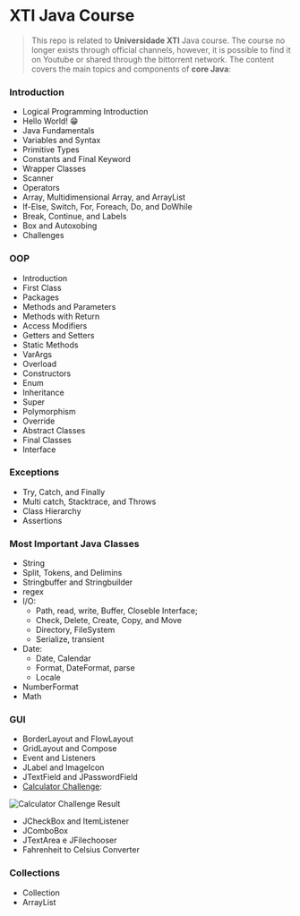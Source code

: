 # XTI Java Course

> This repo is related to **Universidade XTI** Java course. 
The course no longer exists through official channels, however, it is possible to find it on Youtube or shared through the bittorrent network.
>The content covers the main topics and components of **core Java**: 

### Introduction
* Logical Programming Introduction
* Hello World! 😁
* Java Fundamentals
* Variables and Syntax
* Primitive Types
* Constants and Final Keyword
* Wrapper Classes
* Scanner
* Operators
* Array, Multidimensional Array, and ArrayList
* If-Else, Switch, For, Foreach, Do, and DoWhile
* Break, Continue, and Labels
* Box and Autoxobing
* Challenges

### OOP
* Introduction
* First Class
* Packages
* Methods and Parameters
* Methods with Return
* Access Modifiers
* Getters and Setters
* Static Methods
* VarArgs
* Overload
* Constructors
* Enum
* Inheritance
* Super
* Polymorphism
* Override
* Abstract Classes
* Final Classes
* Interface

### Exceptions
* Try, Catch, and Finally
* Multi catch, Stacktrace, and Throws
* Class Hierarchy
* Assertions

### Most Important Java Classes
* String
* Split, Tokens, and Delimins
* Stringbuffer and Stringbuilder
* regex
* I/O: 
	* Path, read, write, Buffer, Closeble Interface; 
	* Check, Delete, Create, Copy, and Move
	* Directory, FileSystem
	* Serialize, transient
* Date:
	* Date, Calendar
	* Format, DateFormat, parse
	* Locale
* NumberFormat
* Math

### GUI
* BorderLayout and FlowLayout
* GridLayout and Compose
* Event and Listeners
* JLabel and ImageIcon
* JTextField and JPasswordField
* [Calculator Challenge](https://github.com/erickapsilva1/xti-java-course/blob/master/src/br/com/xti/gui/CalculatorChallenge.java):

![Calculator Challenge Result](https://media0.giphy.com/media/v1.Y2lkPTc5MGI3NjExNzRwejNpYjIzYmU2Y3ZldTMzNHgxMHBla3RvNzU3cjVuZ3I3YXNqaSZlcD12MV9pbnRlcm5hbF9naWZfYnlfaWQmY3Q9Zw/g9f3HsP9CbBj9sdNe9/giphy.gif)

* JCheckBox and ItemListener
* JComboBox
* JTextArea e JFilechooser
* Fahrenheit to Celsius Converter

### Collections
* Collection<String>
* ArrayList